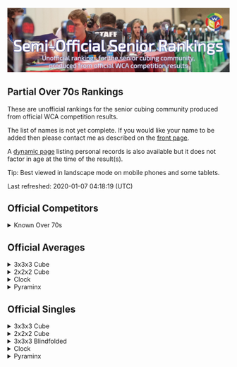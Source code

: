 ![alt text](img/logo.jpg "logo")
## Partial Over 70s Rankings

These are unofficial rankings for the senior cubing community produced from official WCA competition results.

The list of names is not yet complete. If you would like your name to be added then please contact me as described on the [front page](/wca-ipy/).

A [dynamic page](https://jonatanklosko.github.io/rankings/#/rankings/show?name=Over%2070s%20-%20Official%20PRs&wcaids=2003WESS01,2004SALV01,2005TOMO01,2006BERG01,2008CHEN12,2008JINZ01,2008TOMO01,2009AOKI01,2009ELSO01,2009HEND01,2009LIXI05,2009ZHUH01,2010ESTE02,2010WANG33,2011MICH01,2011MICH02,2011YANG13,2012BOWE01,2012SING03,2013COLL02,2016KLEI01,2017KUMI01,2018DOYL02,2018FOLE03) listing personal records is also available but it does not factor in age at the time of the result(s).

Tip: Best viewed in landscape mode on mobile phones and some tablets.

Last refreshed: 2020-01-07 04:18:19 (UTC)

<h2 id="competitors">Official Competitors</h2>

<details id="persons">
  <summary>Known Over 70s</summary>
  <table>
    <tr><td><b>Person</b></td><td><b>Speedsolving.com</b></td></tr>
    <tr><td><a href="https://www.worldcubeassociation.org/persons/2010ESTE02">Adelina Estevao</a>, Australia, 80+</td><td></td></tr>
    <tr><td><a href="https://www.worldcubeassociation.org/persons/2017KUMI01">Alexander Kuminov</a>, Russia</td><td></td></tr>
    <tr><td><a href="https://www.worldcubeassociation.org/persons/2012BOWE01">Barry Bower</a>, Canada</td><td></td></tr>
    <tr><td><a href="https://www.worldcubeassociation.org/persons/2016KLEI01">David Kleiner</a>, United States</td><td></td></tr>
    <tr><td><a href="https://www.worldcubeassociation.org/persons/2004SALV01">David Salvia</a>, United States</td><td><a href="https://www.speedsolving.com/members/david-j.42888">David J</a></td></tr>
    <tr><td><a href="https://www.worldcubeassociation.org/persons/2012SING03">David Singmaster</a>, United States</td><td></td></tr>
    <tr><td><a href="https://www.worldcubeassociation.org/persons/2011MICH01">Egon Micheelsen</a>, Denmark, 90+</td><td></td></tr>
    <tr><td><a href="https://www.worldcubeassociation.org/persons/2009AOKI01">Haruo Aoki (青木治雄)</a>, Japan, 80+</td><td></td></tr>
    <tr><td><a href="https://www.worldcubeassociation.org/persons/2005TOMO01">Hideaki Tomoyori (友寄英哲)</a>, Japan, 80+</td><td></td></tr>
    <tr><td><a href="https://www.worldcubeassociation.org/persons/2009ZHUH01">Huimin Zhu (朱惠民)</a>, China</td><td></td></tr>
    <tr><td><a href="https://www.worldcubeassociation.org/persons/2013COLL02">Leslie Paul Collard</a>, United Kingdom</td><td></td></tr>
    <tr><td><a href="https://www.worldcubeassociation.org/persons/2011MICH02">Lilian Micheelsen</a>, Denmark</td><td></td></tr>
    <tr><td><a href="https://www.worldcubeassociation.org/persons/2006BERG01">Martin Berger</a>, United Kingdom, 80+</td><td></td></tr>
    <tr><td><a href="https://www.worldcubeassociation.org/persons/2008TOMO01">Mitsuko Tomoyori (友寄光子)</a>, Japan</td><td></td></tr>
    <tr><td><a href="https://www.worldcubeassociation.org/persons/2009HEND01">Paul Hendrickson</a>, United States</td><td><a href="https://www.speedsolving.com/members/phndrxn.4384">phndrxn</a></td></tr>
    <tr><td><a href="https://www.worldcubeassociation.org/persons/2003WESS01">Rune Wesström</a>, Sweden, 80+</td><td><a href="https://www.speedsolving.com/members/rune.91">Rune</a></td></tr>
    <tr><td><a href="https://www.worldcubeassociation.org/persons/2018FOLE03">Tiernan Foley</a>, Ireland</td><td></td></tr>
    <tr><td><a href="https://www.worldcubeassociation.org/persons/2018DOYL02">Tom Doyle</a>, United States, 80+</td><td><a href="https://www.speedsolving.com/members/old-tom.27350">Old Tom</a></td></tr>
    <tr><td><a href="https://www.worldcubeassociation.org/persons/2009ELSO01">Valerie Elson</a>, United States</td><td></td></tr>
    <tr><td><a href="https://www.worldcubeassociation.org/persons/2008CHEN12">Xiansheng Chen</a>, China</td><td></td></tr>
    <tr><td><a href="https://www.worldcubeassociation.org/persons/2009LIXI05">Xinxian Li (李新贤)</a>, China, 80+</td><td></td></tr>
    <tr><td><a href="https://www.worldcubeassociation.org/persons/2011YANG13">Yang-Mo Sung (성양모)</a>, Republic of Korea</td><td></td></tr>
    <tr><td><a href="https://www.worldcubeassociation.org/persons/2010WANG33">Yongchao Wang (王永超)</a>, China, 80+</td><td></td></tr>
    <tr><td><a href="https://www.worldcubeassociation.org/persons/2008JINZ01">Zhiwei Jin (金志伟)</a>, China, 80+</td><td></td></tr>
  </table>
</details>

<h2 id="averages">Official Averages</h2>

<details id="333_avg">
  <summary>3x3x3 Cube</summary>
  <table>
    <tr><td><b>Rank</b></td><td><b>Person</b></td><td><b>Result</b></td></tr>
    <tr><td style="text-align:center">1</td><td><a href="https://www.worldcubeassociation.org/persons/2009AOKI01#333">Haruo Aoki (青木治雄)</a>, Japan, 80+</td><td style="text-align:right">35.70</td></tr>
    <tr><td style="text-align:center">2</td><td><a href="https://www.worldcubeassociation.org/persons/2003WESS01#333">Rune Wesström</a>, Sweden, 80+</td><td style="text-align:right">41.14</td></tr>
    <tr><td style="text-align:center">3</td><td><a href="https://www.worldcubeassociation.org/persons/2004SALV01#333">David Salvia</a>, United States</td><td style="text-align:right">42.61</td></tr>
    <tr><td style="text-align:center">4</td><td><a href="https://www.worldcubeassociation.org/persons/2005TOMO01#333">Hideaki Tomoyori (友寄英哲)</a>, Japan, 80+</td><td style="text-align:right">46.04</td></tr>
    <tr><td style="text-align:center">5</td><td><a href="https://www.worldcubeassociation.org/persons/2009HEND01#333">Paul Hendrickson</a>, United States</td><td style="text-align:right">1:07.46</td></tr>
    <tr><td style="text-align:center">6</td><td><a href="https://www.worldcubeassociation.org/persons/2018FOLE03#333">Tiernan Foley</a>, Ireland</td><td style="text-align:right">1:12.49</td></tr>
    <tr><td style="text-align:center">7</td><td><a href="https://www.worldcubeassociation.org/persons/2017KUMI01#333">Alexander Kuminov</a>, Russia</td><td style="text-align:right">1:13.19</td></tr>
    <tr><td style="text-align:center">8</td><td><a href="https://www.worldcubeassociation.org/persons/2013COLL02#333">Leslie Paul Collard</a>, United Kingdom</td><td style="text-align:right">1:15.87</td></tr>
    <tr><td style="text-align:center">9</td><td><a href="https://www.worldcubeassociation.org/persons/2008JINZ01#333">Zhiwei Jin (金志伟)</a>, China, 80+</td><td style="text-align:right">1:16.10</td></tr>
    <tr><td style="text-align:center">10</td><td><a href="https://www.worldcubeassociation.org/persons/2008TOMO01#333">Mitsuko Tomoyori (友寄光子)</a>, Japan</td><td style="text-align:right">1:33.81</td></tr>
    <tr><td style="text-align:center">11</td><td><a href="https://www.worldcubeassociation.org/persons/2009ZHUH01#333">Huimin Zhu (朱惠民)</a>, China</td><td style="text-align:right">1:49.78</td></tr>
    <tr><td style="text-align:center">12</td><td><a href="https://www.worldcubeassociation.org/persons/2010ESTE02#333">Adelina Estevao</a>, Australia, 80+</td><td style="text-align:right">1:51.70</td></tr>
    <tr><td style="text-align:center">13</td><td><a href="https://www.worldcubeassociation.org/persons/2009ELSO01#333">Valerie Elson</a>, United States</td><td style="text-align:right">2:05.26</td></tr>
    <tr><td style="text-align:center">14</td><td><a href="https://www.worldcubeassociation.org/persons/2006BERG01#333">Martin Berger</a>, United Kingdom</td><td style="text-align:right">2:35.10</td></tr>
    <tr><td style="text-align:center">15</td><td><a href="https://www.worldcubeassociation.org/persons/2018DOYL02#333">Tom Doyle</a>, United States, 80+</td><td style="text-align:right">3:19.05</td></tr>
    <tr><td style="text-align:center">16</td><td><a href="https://www.worldcubeassociation.org/persons/2011YANG13#333">Yang-Mo Sung (성양모)</a>, Republic of Korea</td><td style="text-align:right">3:44.87</td></tr>
    <tr><td style="text-align:center">17</td><td><a href="https://www.worldcubeassociation.org/persons/2010WANG33#333">Yongchao Wang (王永超)</a>, China, 80+</td><td style="text-align:right">6:52.57</td></tr>
  </table>
<p>Estimated number of seniors &#8776; 25</p><p>Estimated completeness of rankings &#8776; 68.0%</p></details>

<details id="222_avg">
  <summary>2x2x2 Cube</summary>
  <table>
    <tr><td><b>Rank</b></td><td><b>Person</b></td><td><b>Result</b></td></tr>
    <tr><td style="text-align:center">1</td><td><a href="https://www.worldcubeassociation.org/persons/2009AOKI01#222">Haruo Aoki (青木治雄)</a>, Japan</td><td style="text-align:right">14.19</td></tr>
    <tr><td style="text-align:center">2</td><td><a href="https://www.worldcubeassociation.org/persons/2004SALV01#222">David Salvia</a>, United States</td><td style="text-align:right">15.02</td></tr>
    <tr><td style="text-align:center">3</td><td><a href="https://www.worldcubeassociation.org/persons/2012BOWE01#222">Barry Bower</a>, Canada</td><td style="text-align:right">27.26</td></tr>
    <tr><td style="text-align:center">4</td><td><a href="https://www.worldcubeassociation.org/persons/2011YANG13#222">Yang-Mo Sung (성양모)</a>, Republic of Korea</td><td style="text-align:right">1:08.84</td></tr>
  </table>
<p>Estimated number of seniors &#8776; 5</p><p>Estimated completeness of rankings &#8776; 80.0%</p></details>

<details id="clock_avg">
  <summary>Clock</summary>
  <table>
    <tr><td><b>Rank</b></td><td><b>Person</b></td><td><b>Result</b></td></tr>
    <tr><td style="text-align:center">1</td><td><a href="https://www.worldcubeassociation.org/persons/2011YANG13#clock">Yang-Mo Sung (성양모)</a>, Republic of Korea</td><td style="text-align:right">2:54.12</td></tr>
  </table>
<p>Estimated number of seniors &#8776; 1</p><p>Estimated completeness of rankings &#8776; 100.0%</p></details>

<details id="pyram_avg">
  <summary>Pyraminx</summary>
  <table>
    <tr><td><b>Rank</b></td><td><b>Person</b></td><td><b>Result</b></td></tr>
    <tr><td style="text-align:center">1</td><td><a href="https://www.worldcubeassociation.org/persons/2012BOWE01#pyram">Barry Bower</a>, Canada</td><td style="text-align:right">31.52</td></tr>
    <tr><td style="text-align:center">2</td><td><a href="https://www.worldcubeassociation.org/persons/2017KUMI01#pyram">Alexander Kuminov</a>, Russia</td><td style="text-align:right">32.07</td></tr>
    <tr><td style="text-align:center">3</td><td><a href="https://www.worldcubeassociation.org/persons/2011YANG13#pyram">Yang-Mo Sung (성양모)</a>, Republic of Korea</td><td style="text-align:right">59.61</td></tr>
  </table>
<p>Estimated number of seniors &#8776; 4</p><p>Estimated completeness of rankings &#8776; 75.0%</p></details>

<h2 id="singles">Official Singles</h2>

<details id="333_best">
  <summary>3x3x3 Cube</summary>
  <table>
    <tr><td><b>Rank</b></td><td><b>Person</b></td><td><b>Result</b></td></tr>
    <tr><td style="text-align:center">1</td><td><a href="https://www.worldcubeassociation.org/persons/2009AOKI01#333">Haruo Aoki (青木治雄)</a>, Japan, 80+</td><td style="text-align:right">30.02</td></tr>
    <tr><td style="text-align:center">2</td><td><a href="https://www.worldcubeassociation.org/persons/2003WESS01#333">Rune Wesström</a>, Sweden, 80+</td><td style="text-align:right">33.34</td></tr>
    <tr><td style="text-align:center">3</td><td><a href="https://www.worldcubeassociation.org/persons/2004SALV01#333">David Salvia</a>, United States</td><td style="text-align:right">37.41</td></tr>
    <tr><td style="text-align:center">4</td><td><a href="https://www.worldcubeassociation.org/persons/2005TOMO01#333">Hideaki Tomoyori (友寄英哲)</a>, Japan, 80+</td><td style="text-align:right">41.14</td></tr>
    <tr><td style="text-align:center">5</td><td><a href="https://www.worldcubeassociation.org/persons/2009HEND01#333">Paul Hendrickson</a>, United States</td><td style="text-align:right">54.01</td></tr>
    <tr><td style="text-align:center">6</td><td><a href="https://www.worldcubeassociation.org/persons/2013COLL02#333">Leslie Paul Collard</a>, United Kingdom</td><td style="text-align:right">54.37</td></tr>
    <tr><td style="text-align:center">7</td><td><a href="https://www.worldcubeassociation.org/persons/2018FOLE03#333">Tiernan Foley</a>, Ireland</td><td style="text-align:right">58.36</td></tr>
    <tr><td style="text-align:center">8</td><td><a href="https://www.worldcubeassociation.org/persons/2017KUMI01#333">Alexander Kuminov</a>, Russia</td><td style="text-align:right">1:03.89</td></tr>
    <tr><td style="text-align:center">9</td><td><a href="https://www.worldcubeassociation.org/persons/2008JINZ01#333">Zhiwei Jin (金志伟)</a>, China, 80+</td><td style="text-align:right">1:12.11</td></tr>
    <tr><td style="text-align:center">10</td><td><a href="https://www.worldcubeassociation.org/persons/2008TOMO01#333">Mitsuko Tomoyori (友寄光子)</a>, Japan</td><td style="text-align:right">1:13.03</td></tr>
    <tr><td style="text-align:center">11</td><td><a href="https://www.worldcubeassociation.org/persons/2010ESTE02#333">Adelina Estevao</a>, Australia, 80+</td><td style="text-align:right">1:23.96</td></tr>
    <tr><td style="text-align:center">12</td><td><a href="https://www.worldcubeassociation.org/persons/2009ELSO01#333">Valerie Elson</a>, United States</td><td style="text-align:right">1:29.81</td></tr>
    <tr><td style="text-align:center">13</td><td><a href="https://www.worldcubeassociation.org/persons/2009ZHUH01#333">Huimin Zhu (朱惠民)</a>, China</td><td style="text-align:right">1:30.63</td></tr>
    <tr><td style="text-align:center">14</td><td><a href="https://www.worldcubeassociation.org/persons/2006BERG01#333">Martin Berger</a>, United Kingdom</td><td style="text-align:right">2:14.56</td></tr>
    <tr><td style="text-align:center">15</td><td><a href="https://www.worldcubeassociation.org/persons/2008CHEN12#333">Xiansheng Chen</a>, China</td><td style="text-align:right">2:17.61</td></tr>
    <tr><td style="text-align:center">16</td><td><a href="https://www.worldcubeassociation.org/persons/2011MICH02#333">Lilian Micheelsen</a>, Denmark</td><td style="text-align:right">2:29.52</td></tr>
    <tr><td style="text-align:center">17</td><td><a href="https://www.worldcubeassociation.org/persons/2018DOYL02#333">Tom Doyle</a>, United States, 80+</td><td style="text-align:right">2:30.49</td></tr>
    <tr><td style="text-align:center">18</td><td><a href="https://www.worldcubeassociation.org/persons/2011YANG13#333">Yang-Mo Sung (성양모)</a>, Republic of Korea</td><td style="text-align:right">3:26.81</td></tr>
    <tr><td style="text-align:center">19</td><td><a href="https://www.worldcubeassociation.org/persons/2012SING03#333">David Singmaster</a>, United States</td><td style="text-align:right">4:19.52</td></tr>
    <tr><td style="text-align:center">20</td><td><a href="https://www.worldcubeassociation.org/persons/2009LIXI05#333">Xinxian Li (李新贤)</a>, China, 80+</td><td style="text-align:right">4:43.52</td></tr>
    <tr><td style="text-align:center">21</td><td><a href="https://www.worldcubeassociation.org/persons/2010WANG33#333">Yongchao Wang (王永超)</a>, China, 80+</td><td style="text-align:right">4:59.18</td></tr>
    <tr><td style="text-align:center">22</td><td><a href="https://www.worldcubeassociation.org/persons/2011MICH01#333">Egon Micheelsen</a>, Denmark, 90+</td><td style="text-align:right">5:52.16</td></tr>
  </table>
<p>Estimated number of seniors &#8776; 31</p><p>Estimated completeness of rankings &#8776; 71.0%</p></details>

<details id="222_best">
  <summary>2x2x2 Cube</summary>
  <table>
    <tr><td><b>Rank</b></td><td><b>Person</b></td><td><b>Result</b></td></tr>
    <tr><td style="text-align:center">1</td><td><a href="https://www.worldcubeassociation.org/persons/2004SALV01#222">David Salvia</a>, United States</td><td style="text-align:right">7.88</td></tr>
    <tr><td style="text-align:center">2</td><td><a href="https://www.worldcubeassociation.org/persons/2009AOKI01#222">Haruo Aoki (青木治雄)</a>, Japan</td><td style="text-align:right">10.68</td></tr>
    <tr><td style="text-align:center">3</td><td><a href="https://www.worldcubeassociation.org/persons/2016KLEI01#222">David Kleiner</a>, United States</td><td style="text-align:right">14.93</td></tr>
    <tr><td style="text-align:center">4</td><td><a href="https://www.worldcubeassociation.org/persons/2012BOWE01#222">Barry Bower</a>, Canada</td><td style="text-align:right">22.55</td></tr>
    <tr><td style="text-align:center">5</td><td><a href="https://www.worldcubeassociation.org/persons/2011YANG13#222">Yang-Mo Sung (성양모)</a>, Republic of Korea</td><td style="text-align:right">57.27</td></tr>
  </table>
<p>Estimated number of seniors &#8776; 6</p><p>Estimated completeness of rankings &#8776; 83.3%</p></details>

<details id="333bf_best">
  <summary>3x3x3 Blindfolded</summary>
  <table>
    <tr><td><b>Rank</b></td><td><b>Person</b></td><td><b>Result</b></td></tr>
    <tr><td style="text-align:center">1</td><td><a href="https://www.worldcubeassociation.org/persons/2005TOMO01#333bf">Hideaki Tomoyori (友寄英哲)</a>, Japan, 80+</td><td style="text-align:right">13:55.00</td></tr>
  </table>
<p>Estimated number of seniors &#8776; 1</p><p>Estimated completeness of rankings &#8776; 100.0%</p></details>

<details id="clock_best">
  <summary>Clock</summary>
  <table>
    <tr><td><b>Rank</b></td><td><b>Person</b></td><td><b>Result</b></td></tr>
    <tr><td style="text-align:center">1</td><td><a href="https://www.worldcubeassociation.org/persons/2011YANG13#clock">Yang-Mo Sung (성양모)</a>, Republic of Korea</td><td style="text-align:right">2:04.91</td></tr>
  </table>
<p>Estimated number of seniors &#8776; 1</p><p>Estimated completeness of rankings &#8776; 100.0%</p></details>

<details id="pyram_best">
  <summary>Pyraminx</summary>
  <table>
    <tr><td><b>Rank</b></td><td><b>Person</b></td><td><b>Result</b></td></tr>
    <tr><td style="text-align:center">1</td><td><a href="https://www.worldcubeassociation.org/persons/2012BOWE01#pyram">Barry Bower</a>, Canada</td><td style="text-align:right">16.77</td></tr>
    <tr><td style="text-align:center">2</td><td><a href="https://www.worldcubeassociation.org/persons/2017KUMI01#pyram">Alexander Kuminov</a>, Russia</td><td style="text-align:right">21.90</td></tr>
    <tr><td style="text-align:center">3</td><td><a href="https://www.worldcubeassociation.org/persons/2011YANG13#pyram">Yang-Mo Sung (성양모)</a>, Republic of Korea</td><td style="text-align:right">45.82</td></tr>
  </table>
<p>Estimated number of seniors &#8776; 5</p><p>Estimated completeness of rankings &#8776; 60.0%</p></details>

